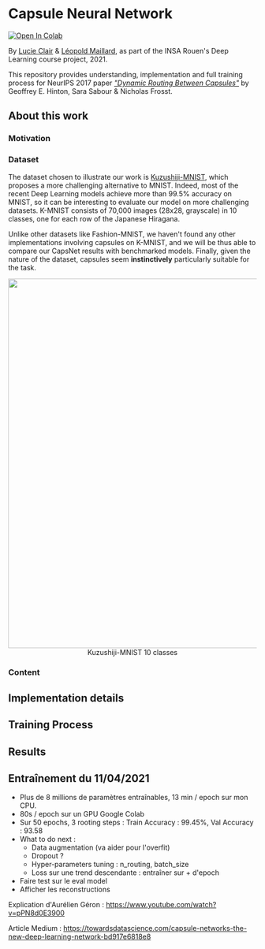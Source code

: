 # Capsule Neural Network

[![Open In Colab](https://colab.research.google.com/assets/colab-badge.svg)](https://colab.research.google.com/github/leopoldmaillard/CapsNet_kmnist/blob/main/capsnet_kmnist.ipynb)

By [Lucie Clair](https://github.com/LucieClair) & [Léopold Maillard](https://github.com/leopoldmaillard), as part of the INSA Rouen's Deep Learning course project, 2021.

This repository provides understanding, implementation and full training process for NeurIPS 2017 paper [*"Dynamic Routing Between Capsules"*](https://arxiv.org/abs/1710.09829) by Geoffrey E. Hinton, Sara Sabour & Nicholas Frosst.

## About this work

### Motivation

### Dataset

The dataset chosen to illustrate our work is [Kuzushiji-MNIST](https://github.com/rois-codh/kmnist), which proposes a more challenging alternative to MNIST. Indeed, most of the recent Deep Learning models achieve more than 99.5% accuracy on MNIST, so it can be interesting to evaluate our model on more challenging datasets. K-MNIST consists of 70,000 images (28x28, grayscale) in 10 classes, one for each row of the Japanese Hiragana. 

Unlike other datasets like Fashion-MNIST, we haven't found any other implementations involving capsules on K-MNIST, and we will be thus able to compare our CapsNet results with benchmarked models. Finally, given the nature of the dataset, capsules seem **instinctively** particularly suitable for the task.

<div align="center">
  <img src="https://github.com/rois-codh/kmnist/raw/master/images/kmnist_examples.png" width="750">
</div>
<div align="center">Kuzushiji-MNIST 10 classes</div>


### Content

## Implementation details

## Training Process

## Results

## Entraînement du 11/04/2021

- Plus de 8 millions de paramètres entraînables, 13 min / epoch sur mon CPU.
- 80s / epoch sur un GPU Google Colab
- Sur 50 epochs, 3 rooting steps : Train Accuracy : 99.45%, Val Accuracy : 93.58
- What to do next :
  - Data augmentation (va aider pour l'overfit)
  - Dropout ?
  - Hyper-parameters tuning : n_routing, batch_size
  - Loss sur une trend descendante : entraîner sur + d'epoch
- Faire test sur le eval model
- Afficher les reconstructions

Explication d'Aurélien Géron : https://www.youtube.com/watch?v=pPN8d0E3900

Article Medium : https://towardsdatascience.com/capsule-networks-the-new-deep-learning-network-bd917e6818e8

